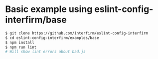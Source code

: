 # Basic example using eslint-config-interfirm/base

```sh
$ git clone https://github.com/interfirm/eslint-config-interfirm
$ cd eslint-config-interfirm/examples/base
$ npm install
$ npm run lint
# Will show lint errors about bad.js
```
